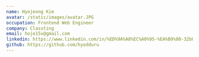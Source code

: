 ```yaml
---
name: Hyojeong Kim
avatar: /static/images/avatar.JPG
occupation: Frontend Web Engineer
company: Classting
email: hoje15v@gmail.com
linkedin: https://www.linkedin.com/in/%ED%9A%A8%EC%A0%95-%EA%B9%80-32b05517b/
github: https://github.com/hyodduru
---
```

